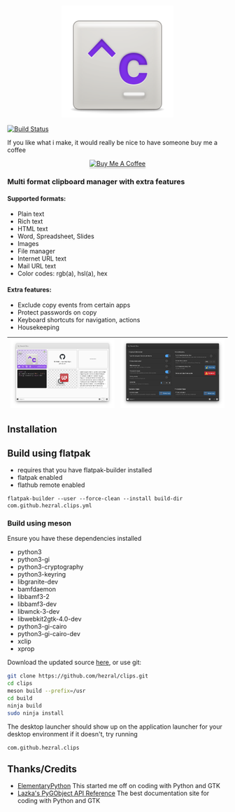 <div align="center">

![icon](data/icons/128/com.github.hezral.clips.svg)

</div>

[![Build Status](https://travis-ci.com/hezral/clips.svg?branch=master)](https://travis-ci.com/hezral/clips)

If you like what i make, it would really be nice to have someone buy me a coffee
<div align="center">
<a href="https://www.buymeacoffee.com/hezral" target="_blank"><img src="https://www.buymeacoffee.com/assets/img/custom_images/orange_img.png" alt="Buy Me A Coffee" style="height: 41px !important;width: 174px !important;box-shadow: 0px 3px 2px 0px rgba(190, 190, 190, 0.5) !important;-webkit-box-shadow: 0px 3px 2px 0px rgba(190, 190, 190, 0.5) !important;" ></a>
</div>

### Multi format clipboard manager with extra features
#### Supported formats:
* Plain text
* Rich text
* HTML text
* Word, Spreadsheet, Slides
* Images
* File manager
* Internet URL text
* Mail URL text
* Color codes: rgb(a), hsl(a), hex

#### Extra features:
* Exclude copy events from certain apps
* Protect passwords on copy
* Keyboard shortcuts for navigation, actions
* Housekeeping


| ![Screenshot](data/screenshot-01.png?raw=true) | ![Screenshot](data/screenshot-02.png?raw=true) |
|------------------------------------------|-----------------------------------------|

## Installation

## Build using flatpak
* requires that you have flatpak-builder installed
* flatpak enabled
* flathub remote enabled

```
flatpak-builder --user --force-clean --install build-dir com.github.hezral.clips.yml
```

### Build using meson 
Ensure you have these dependencies installed

* python3
* python3-gi
* python3-cryptography
* python3-keyring
* libgranite-dev
* bamfdaemon
* libbamf3-2
* libbamf3-dev
* libwnck-3-dev
* libwebkit2gtk-4.0-dev
* python3-gi-cairo
* python3-gi-cairo-dev
* xclip
* xprop

Download the updated source [here](https://github.com/hezral/clips/archive/master.zip), or use git:
```bash
git clone https://github.com/hezral/clips.git
cd clips
meson build --prefix=/usr
cd build
ninja build
sudo ninja install
```
The desktop launcher should show up on the application launcher for your desktop environment
if it doesn't, try running
```
com.github.hezral.clips
```

## Thanks/Credits
- [ElementaryPython](https://github.com/mirkobrombin/ElementaryPython) This started me off on coding with Python and GTK
- [Lazka's PyGObject API Reference](https://https://lazka.github.io) The best documentation site for coding with Python and GTK